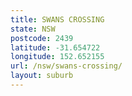 ```yaml
---
title: SWANS CROSSING
state: NSW
postcode: 2439
latitude: -31.654722
longitude: 152.652155
url: /nsw/swans-crossing/
layout: suburb
---
```

